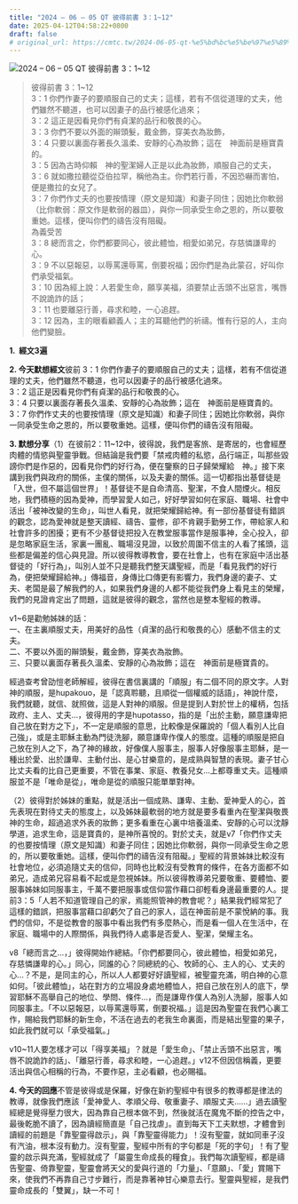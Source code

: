 ```yaml
---
title: "2024 – 06 – 05 QT 彼得前書 3：1~12"
date: 2025-04-12T04:58:22+0800
draft: false
# original_url: https://cmtc.tw/2024-06-05-qt-%e5%bd%bc%e5%be%97%e5%89%8d%e6%9b%b8-3%ef%bc%9a112
---
```


![2024 – 06 – 05 QT 彼得前書 3：1~12](/images/qt.jpg  "2024 – 06 – 05 QT 彼得前書 3：1~12")

> 彼得前書 3：1~12  
> 3：1 你們作妻子的要順服自己的丈夫；這樣，若有不信從道理的丈夫，他們雖然不聽道，也可以因妻子的品行被感化過來；  
> 3：2 這正是因看見你們有貞潔的品行和敬畏的心。  
> 3：3 你們不要以外面的辮頭髮，戴金飾，穿美衣為妝飾，  
> 3：4 只要以裏面存著長久溫柔、安靜的心為妝飾；這在　神面前是極寶貴的。  
> 3：5 因為古時仰賴　神的聖潔婦人正是以此為妝飾，順服自己的丈夫，  
> 3：6 就如撒拉聽從亞伯拉罕，稱他為主。你們若行善，不因恐嚇而害怕，便是撒拉的女兒了。  
> 3：7 你們作丈夫的也要按情理（原文是知識）和妻子同住；因她比你軟弱（比你軟弱：原文作是軟弱的器皿），與你一同承受生命之恩的，所以要敬重她。這樣，便叫你們的禱告沒有阻礙。  
> 為義受苦  
> 3：8 總而言之，你們都要同心，彼此體恤，相愛如弟兄，存慈憐謙卑的心。  
> 3：9 不以惡報惡，以辱罵還辱罵，倒要祝福；因你們是為此蒙召，好叫你們承受福氣。  
> 3：10 因為經上說：人若愛生命，願享美福，須要禁止舌頭不出惡言，嘴唇不說詭詐的話；  
> 3：11 也要離惡行善，尋求和睦，一心追趕。  
> 3：12 因為，主的眼看顧義人；主的耳聽他們的祈禱。惟有行惡的人，主向他們變臉。

**1.  經文3遍**

**2. 今天默想經文**彼前 3：1 你們作妻子的要順服自己的丈夫；這樣，若有不信從道理的丈夫，他們雖然不聽道，也可以因妻子的品行被感化過來。  
3：2 這正是因看見你們有貞潔的品行和敬畏的心。  
3：4 只要以裏面存著長久溫柔、安靜的心為妝飾；這在　神面前是極寶貴的。  
3：7 你們作丈夫的也要按情理（原文是知識）和妻子同住；因她比你軟弱，與你一同承受生命之恩的，所以要敬重她。這樣，便叫你們的禱告沒有阻礙。

**3. 默想分享**（1）在彼前2：11~12中，彼得說，我們是客旅、是寄居的，也會經歷肉體的情慾與聖靈爭戰。但結論是我們要「禁戒肉體的私慾，品行端正，叫那些毀謗你們是作惡的，因看見你們的好行為，便在鑒察的日子歸榮耀給　神。」接下來講到我們與政府的關係，主僕的關係，以及夫妻的關係。這一切都指出基督徒是「入世，但不屬這個世界」！基督徒不是自命清高、聖潔，不食人間煙火。相反地，我們積極的因為愛神，而學習愛人如己，好好學習如何在家庭、職場、社會中活出「被神改變的生命」，叫世人看見，就把榮耀歸給神。有一部份基督徒有錯誤的觀念，認為愛神就是整天讀經、禱告、靈修，卻不肯親手勤勞工作，帶給家人和社會許多的困擾；更有不少基督徒把投入在教堂服事當作是服事神，全心投入，卻是忽略家庭生活，家裏一團亂、職場沒見證，以致於周圍不信主的人看了搖頭，這些都是偏差的信心與見證。所以彼得教導教會，要在社會上，也有在家庭中活出基督徒的「好行為」，叫別人並不只是聽我們整天講聖經，而是「看見我們的好行為，便把榮耀歸給神。」傳福音，身傳比口傳更有影響力，我們身邊的妻子、丈夫、老闆是最了解我們的人，如果我們身邊的人都不能從我們身上看見主的榮耀，我們的見證肯定出了問題，這就是彼得的觀念，當然也是整本聖經的教導。

v1~6是勸勉姊妹的話：  
一、在主裏順服丈夫，用美好的品性（貞潔的品行和敬畏的心）感動不信主的丈夫。  
二、不要以外面的辮頭髮，戴金飾，穿美衣為妝飾。  
三、只要以裏面存著長久溫柔、安靜的心為妝飾；這在　神面前是極寶貴的。

經過查考曾劭愷老師解經，彼得在書信裏講的「順服」有二個不同的原文字。人對神的順服，是hupakouo，是「認真聆聽，且順從一個權威的話語」，神說什麼，我們就聽，就信、就照做，這是人對神的順服。但是提到人對於世上的權柄，包括政府、主人、丈夫…，彼得用的字是hupotasso，指的是「出於主動，願意謙卑把自己放在對方之下」，不一定是順服的意思，比較像是保羅說的「個人看別人比自己強」，或是主耶穌主動為門徒洗腳，願意謙卑作僕人的態度。這種的順服是把自己放在別人之下，為了神的緣故，好像僕人服事主，服事人好像服事主耶穌，是一種出於愛、出於謙卑、主動付出、是心甘樂意的，是成熟與智慧的表現。妻子甘心比丈夫看的比自己更重要，不管在事業、家庭、教養兒女…上都尊重丈夫。這種順服並不是「唯命是從」，唯命是從的順服只能單單對神。

（2）彼得對於姊妹的重點，就是活出一個成熟、謙卑、主動、愛神愛人的心，首先表現在對待丈夫的態度上，以及姊妹最軟弱的地方就是要多看重內在聖潔與敬畏神的生命，超過追求外表的妝飾；更多看重在心裏中培養溫柔、安靜的心可以沈靜學道，追求生命，這是寶貴的，是神所喜悅的。對於丈夫，就是v7「你們作丈夫的也要按情理（原文是知識）和妻子同住；因她比你軟弱，與你一同承受生命之恩的，所以要敬重她。這樣，便叫你們的禱告沒有阻礙。」聖經的背景姊妹比較沒有社會地位，必須追隨丈夫的信仰，同時也比較沒有受教育的條件，在各方面都不如弟兄，造成弟兄容易看不起或是忽視姊妹。所以彼得教導弟兄要敬重、要體恤、要服事姊妹如同服事主，千萬不要把服事或信仰當作藉口卻輕看身邊最重要的人。提前3：5「人若不知道管理自己的家，焉能照管神的教會呢？」結果我們經常犯了這樣的錯誤，把服事當藉口卻虧欠了自己的家人，這在神面前是不蒙悅納的事。我們的信仰，不是從教會的服事中看出我們有多麼熱心，而是看一個人在生活中，在家庭、職場中的人際關係，與我們待人處事是否愛人、聖潔，榮耀主名。

v8「總而言之…，」彼得開始作總結。「你們都要同心，彼此體恤，相愛如弟兄，存慈憐謙卑的心。」同心，同誰的心？同總統的心、牧師的心、主人的心、丈夫的心…？不是，是同主的心，所以人人都要好好讀聖經，被聖靈充滿，明白神的心意如何。「彼此體恤」，站在對方的立場設身處地體恤人，把自己放在別人的底下，學習耶穌不高舉自己的地位、學問、條件…，而是謙卑作僕人為別人洗腳，服事人如同服事主。「不以惡報惡，以辱罵還辱罵，倒要祝福。」這是因為聖靈在我們心裏工作，賜給我們耶穌的新生命，不活在過去的老我生命裏面，而是結出聖靈的果子，如此我們就可以「承受福氣。」

v10~11人要怎樣才可以「得享美福」？就是「愛生命」、「禁止舌頭不出惡言，嘴唇不說詭詐的話」、「離惡行善，尋求和睦，一心追趕。」v12不但因信稱義，更要活出與信心相稱的行為，不要作惡，主必看顧，也必賜福。

**4. 今天的回應**不管是彼得或是保羅，好像在新約聖經中有很多的教導都是律法的教導，就像我們應該「愛神愛人、孝順父母、敬重妻子、順服丈夫……」過去讀聖經總是覺得壓力很大，因為靠自己根本做不到，然後就活在魔鬼不斷的控告之中，最後乾脆不讀了，因為讀經簡直是「自己找虐」。直到每天下工夫默想，才體會到讀經的前題是「靠聖靈得啟示」，與「靠聖靈得能力」！沒有聖靈，就如同車子沒有汽油，根本沒有動力。沒有聖靈，聖經中所有的字句都是「死的字句」！有了聖靈的啟示與充滿，聖經就成了「屬靈生命成長的糧食」。我們每次讀聖經，都是禱告聖靈、倚靠聖靈，聖靈會將天父的愛與行道的「力量」、「意願」、「愛」賞賜下來，使我們不再靠自己寸步難行，而是靠著神甘心樂意去行。聖靈與聖經，是我們靈命成長的「雙翼」，缺一不可！
